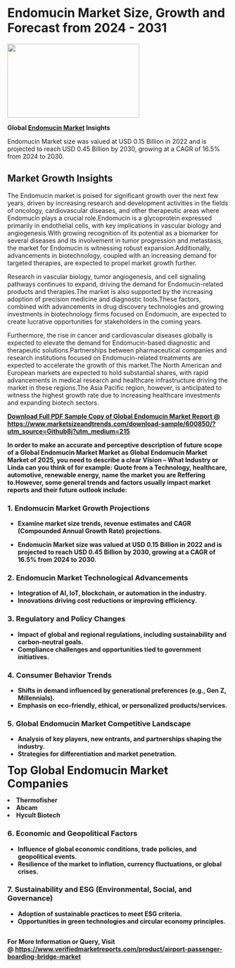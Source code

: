<H1>Endomucin Market Size, Growth and Forecast from 2024 - 2031</H1><img class="aligncenter size-medium wp-image-584254" src="https://thirdeyenews.in/wp-content/uploads/2024/09/Global-Market-Research-300x168.jpeg" alt="" width="300" height="168" /><p><strong>Global&nbsp;<a href="https://www.marketsizeandtrends.com/download-sample/600850/?utm_source=Github8j?utm_medium=215">Endomucin Market</a> Insights</strong></p><p>Endomucin Market size was valued at USD 0.15 Billion in 2022 and is projected to reach USD 0.45 Billion by 2030, growing at a CAGR of 16.5% from 2024 to 2030.</p><p><h2>Market Growth Insights</h2> <p>The Endomucin market is poised for significant growth over the next few years, driven by increasing research and development activities in the fields of oncology, cardiovascular diseases, and other therapeutic areas where Endomucin plays a crucial role.Endomucin is a glycoprotein expressed primarily in endothelial cells, with key implications in vascular biology and angiogenesis.With growing recognition of its potential as a biomarker for several diseases and its involvement in tumor progression and metastasis, the market for Endomucin is witnessing robust expansion.Additionally, advancements in biotechnology, coupled with an increasing demand for targeted therapies, are expected to propel market growth further.</p> <p><strong><a href="#"></a></strong></p> <p>Research in vascular biology, tumor angiogenesis, and cell signaling pathways continues to expand, driving the demand for Endomucin-related products and therapies.The market is also supported by the increasing adoption of precision medicine and diagnostic tools.These factors, combined with advancements in drug discovery technologies and growing investments in biotechnology firms focused on Endomucin, are expected to create lucrative opportunities for stakeholders in the coming years.</p> <p>Furthermore, the rise in cancer and cardiovascular diseases globally is expected to elevate the demand for Endomucin-based diagnostic and therapeutic solutions.Partnerships between pharmaceutical companies and research institutions focused on Endomucin-related treatments are expected to accelerate the growth of this market.The North American and European markets are expected to hold substantial shares, with rapid advancements in medical research and healthcare infrastructure driving the market in these regions.The Asia Pacific region, however, is anticipated to witness the highest growth rate due to increasing healthcare investments and expanding biotech sectors.</p> <p><strong><a href="#"></p><p><span class=""><strong>Download Full PDF Sample Copy of Global Endomucin Market Report</strong> @ <a href="https://www.marketsizeandtrends.com/download-sample/600850/?utm_source=Github8j?utm_medium=215" target="_blank">https://www.marketsizeandtrends.com/download-sample/600850/?utm_source=Github8j?utm_medium=215</a></span></p><p>In order to make an accurate and perceptive description of future scope of a Global&nbsp;Endomucin Market Market as Global&nbsp;Endomucin Market Market of 2025, you need to describe a clear Vision &ndash; What Industry or Linda can you think of for example: Quote from a Technology, healthcare, automotive, renewable energy, name the market you are Reffering to.However, some general trends and factors usually impact market reports and their future outlook include:</p><h3>1.&nbsp;<strong>Endomucin Market Growth Projections</strong></h3><ul><li>Examine market size trends, revenue estimates and CAGR (Compounded Annual Growth Rate) projections.</li><li><p>Endomucin Market size was valued at USD 0.15 Billion in 2022 and is projected to reach USD 0.45 Billion by 2030, growing at a CAGR of 16.5% from 2024 to 2030.</p></li></ul><h3>2.&nbsp;<strong>Endomucin Market Technological Advancements</strong></h3><ul><li>Integration of AI, IoT, blockchain, or automation in the industry.</li><li>Innovations driving cost reductions or improving efficiency.</li></ul><h3>3.&nbsp;<strong>Regulatory and Policy Changes</strong></h3><ul><li>Impact of global and regional regulations, including sustainability and carbon-neutral goals.</li><li>Compliance challenges and opportunities tied to government initiatives.</li></ul><h3>4.&nbsp;<strong>Consumer Behavior Trends</strong></h3><ul><li>Shifts in demand influenced by generational preferences (e.g., Gen Z, Millennials).</li><li>Emphasis on eco-friendly, ethical, or personalized products/services.</li></ul><h3>5.&nbsp;<strong>Global Endomucin Market Competitive Landscape</strong></h3><ul><li>Analysis of key players, new entrants, and partnerships shaping the industry.</li><li>Strategies for differentiation and market penetration.</li></ul><p data-pm-slice="1 1 []"><span style="color: inherit; font-family: inherit; font-size: 25px;">Top Global Endomucin Market Companies</span></p><div class="" data-test-id=""><p><li>Thermofisher</li><li> Abcam</li><li> Hycult Biotech</li></p></div><h3>6.&nbsp;<strong>Economic and Geopolitical Factors</strong></h3><ul><li>Influence of global economic conditions, trade policies, and geopolitical events.</li><li>Resilience of the market to inflation, currency fluctuations, or global crises.</li></ul><h3>7.&nbsp;<strong>Sustainability and ESG (Environmental, Social, and Governance)</strong></h3><ul><li>Adoption of sustainable practices to meet ESG criteria.</li><li>Opportunities in green technologies and circular economy principles.</li></ul><h2><strong style="font-size: 14px;">For More Information or Query, Visit @&nbsp;</strong><a style="background-color: #ffffff; font-size: 14px;" href="https://www.marketsizeandtrends.com/report/endomucin-market/" target="_blank">https://www.verifiedmarketreports.com/product/airport-passenger-boarding-bridge-market</a></h2>